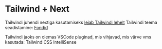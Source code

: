 # Tailwind + Next

Tailwindi juhendi nextiga kasutamiseks [leiab Tailwindi lehelt](https://tailwindcss.com/docs/guides/nextjs)
Tailwindi teema seadistamine:
[Fondid](https://tailwindcss.com/docs/theme)

Tailwindi jaoks on olemas VSCode pluginad, mis vihjavad, mis värve vms kasutada: Tailwind CSS IntelliSense

